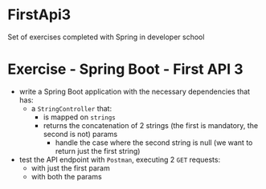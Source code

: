 # FirstApi3

Set of exercises completed with Spring in developer school

# Exercise - Spring Boot - First API 3
* write a Spring Boot application with the necessary dependencies that has:
  * a `StringController` that:
    * is mapped on `strings`
    * returns the concatenation of 2 strings (the first is mandatory, the second is not) params
      * handle the case where the second string is null (we want to return just the first string)
* test the API endpoint with `Postman`, executing 2 `GET` requests:
  * with just the first param
  * with both the params
